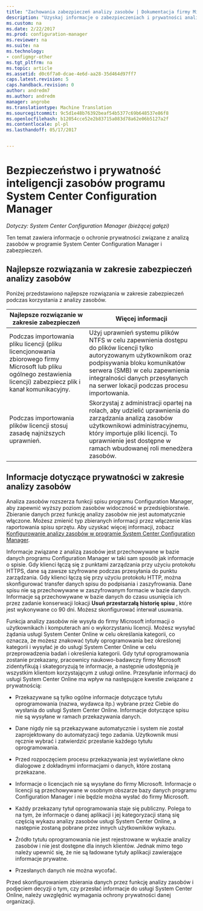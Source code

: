 ```yaml
---
title: "Zachowania zabezpieczeń analizy zasobów | Dokumentacja firmy Microsoft"
description: "Uzyskaj informacje o zabezpieczeniach i prywatności analizy zasobów w programie System Center Configuration Manager."
ms.custom: na
ms.date: 2/22/2017
ms.prod: configuration-manager
ms.reviewer: na
ms.suite: na
ms.technology:
- configmgr-other
ms.tgt_pltfrm: na
ms.topic: article
ms.assetid: d0c6f7a0-dcae-4e6d-aa28-35d464d97ff7
caps.latest.revision: 5
caps.handback.revision: 0
author: andredm7
ms.author: andredm
manager: angrobe
ms.translationtype: Machine Translation
ms.sourcegitcommit: 9c5d1e48b76392beaf54b5377c69b648537e86f8
ms.openlocfilehash: b12054cce52e2b83715a083d78a62e06b5127a2f
ms.contentlocale: pl-pl
ms.lasthandoff: 05/17/2017


---
```

# <a name="security-and-privacy-for-asset-intelligence-in-system-center-configuration-manager"></a>Bezpieczeństwo i prywatność inteligencji zasobów programu System Center Configuration Manager

*Dotyczy: System Center Configuration Manager (bieżącej gałęzi)*

Ten temat zawiera informacje o ochronie prywatności związane z analizą zasobów w programie System Center Configuration Manager i zabezpieczeń.  

##  <a name="BKMK_Security_AI"></a> Najlepsze rozwiązania w zakresie zabezpieczeń analizy zasobów  
 Poniżej przedstawiono najlepsze rozwiązania w zakresie zabezpieczeń podczas korzystania z analizy zasobów.  

|Najlepsze rozwiązanie w zakresie zabezpieczeń|Więcej informacji|  
|----------------------------|----------------------|  
|Podczas importowania pliku licencji (pliku licencjonowania zbiorowego firmy Microsoft lub pliku ogólnego zestawienia licencji) zabezpiecz plik i kanał komunikacyjny.|Użyj uprawnień systemu plików NTFS w celu zapewnienia dostępu do plików licencji tylko autoryzowanym użytkownikom oraz podpisywania bloku komunikatów serwera (SMB) w celu zapewnienia integralności danych przesyłanych na serwer lokacji podczas procesu importowania.|  
|Podczas importowania plików licencji stosuj zasadę najniższych uprawnień.|Skorzystaj z administracji opartej na rolach, aby udzielić uprawnienia do zarządzania analizą zasobów użytkownikowi administracyjnemu, który importuje pliki licencji. To uprawnienie jest dostępne w ramach wbudowanej roli menedżera zasobów.|  

##  <a name="BKMK_Privacy_HardwareInventory"></a> Informacje dotyczące prywatności w zakresie analizy zasobów  
 Analiza zasobów rozszerza funkcji spisu programu Configuration Manager, aby zapewnić wyższy poziom zasobów widoczność w przedsiębiorstwie. Zbieranie danych przez funkcję analizy zasobów nie jest automatycznie włączone. Możesz zmienić typ zbieranych informacji przez włączenie klas raportowania spisu sprzętu. Aby uzyskać więcej informacji, zobacz [Konfigurowanie analizy zasobów w programie System Center Configuration Manager](../../../../core/clients/manage/asset-intelligence/configuring-asset-intelligence.md).  

 Informacje związane z analizą zasobów jest przechowywane w bazie danych programu Configuration Manager w taki sam sposób jak informacje o spisie. Gdy klienci łączą się z punktami zarządzania przy użyciu protokołu HTTPS, dane są zawsze szyfrowane podczas przesyłania do punktu zarządzania. Gdy klienci łączą się przy użyciu protokołu HTTP, można skonfigurować transfer danych spisu do podpisania i zaszyfrowania. Dane spisu nie są przechowywane w zaszyfrowanym formacie w bazie danych. Informacje są przechowywane w bazie danych do czasu usunięcia ich przez zadanie konserwacji lokacji **Usuń przestarzałą historię spisu** , które jest wykonywane co 90 dni. Możesz skonfigurować interwał usuwania.  

 Funkcja analizy zasobów nie wysyła do firmy Microsoft informacji o użytkownikach i komputerach ani o wykorzystaniu licencji. Możesz wysyłać żądania usługi System Center Online w celu określania kategorii, co oznacza, że możesz znakować tytuły oprogramowania bez określonej kategorii i wysyłać je do usługi System Center Online w celu przeprowadzenia badań i określenia kategorii. Gdy tytuł oprogramowania zostanie przekazany, pracownicy naukowo-badawczy firmy Microsoft zidentyfikują i skategoryzują te informacje, a następnie udostępnią je wszystkim klientom korzystającym z usługi online. Przesyłanie informacji do usługi System Center Online ma wpływ na następujące kwestie związane z prywatnością:  

-   Przekazywane są tylko ogólne informacje dotyczące tytułu oprogramowania (nazwa, wydawca itp.) wybrane przez Ciebie do wysłania do usługi System Center Online. Informacje dotyczące spisu nie są wysyłane w ramach przekazywania danych.  

-   Dane nigdy nie są przekazywane automatycznie i system nie został zaprojektowany do automatyzacji tego zadania. Użytkownik musi ręcznie wybrać i zatwierdzić przesłanie każdego tytułu oprogramowania.  

-   Przed rozpoczęciem procesu przekazywania jest wyświetlane okno dialogowe z dokładnymi informacjami o danych, które zostaną przekazane.  

-   Informacje o licencjach nie są wysyłane do firmy Microsoft. Informacje o licencji są przechowywane w osobnym obszarze bazy danych programu Configuration Manager i nie będzie można wysłać do firmy Microsoft.  

-   Każdy przekazany tytuł oprogramowania staje się publiczny. Polega to na tym, że informacje o danej aplikacji i jej kategoryzacji staną się częścią wykazu analizy zasobów usługi System Center Online, a następnie zostaną pobrane przez innych użytkowników wykazu.  

-   Źródło tytułu oprogramowania nie jest rejestrowane w wykazie analizy zasobów i nie jest dostępne dla innych klientów. Jednak mimo tego należy upewnić się, że nie są ładowane tytuły aplikacji zawierające informacje prywatne.  

-   Przesłanych danych nie można wycofać.  

 Przed skonfigurowaniem zbierania danych przez funkcję analizy zasobów i podjęciem decyzji o tym, czy przesłać informacje do usługi System Center Online, należy uwzględnić wymagania ochrony prywatności danej organizacji.  

